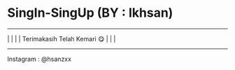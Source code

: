 # SingIn-SingUp (BY : Ikhsan)
_______________________________
|
|
|
| Terimakasih Telah Kemari 😋
|
|
|
_______________________________
Instagram : @hsanzxx

